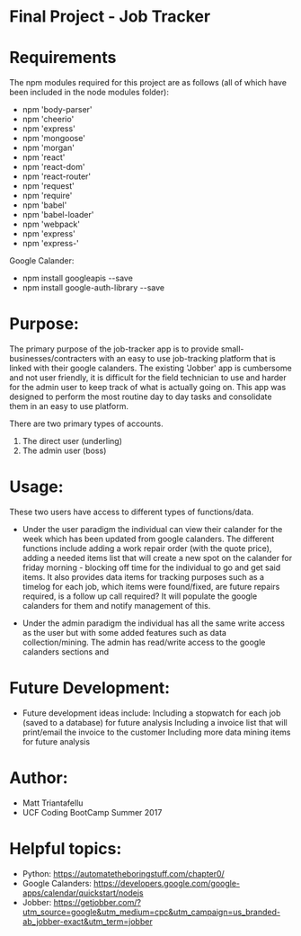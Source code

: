 # Final Project - Job Tracker

# Requirements
The npm modules required for this project are as follows (all of which have been included in the node modules folder):
- npm 'body-parser'
- npm 'cheerio'
- npm 'express'
- npm 'mongoose'
- npm 'morgan'
- npm 'react'
- npm 'react-dom'
- npm 'react-router'
- npm 'request'
- npm 'require'
- npm 'babel'
- npm 'babel-loader'
- npm 'webpack'
- npm 'express'
- npm 'express-'

Google Calander:
- npm install googleapis --save
- npm install google-auth-library --save

# Purpose:
The primary purpose of the job-tracker app is to provide small-businesses/contracters with an easy to use job-tracking platform that is linked with their google calanders.  The existing 'Jobber' app is cumbersome and not user friendly, it is difficult for the field technician to use and harder for the admin user to keep track of what is actually going on.  This app was designed to perform the most routine day to day tasks and consolidate them in an easy to use platform.

There are two primary types of accounts.  
1.  The direct user (underling)
2.  The admin user (boss)

# Usage:
These two users have access to different types of functions/data.

- Under the user paradigm the individual can view their calander for the week which has been updated from google calanders.  The different functions include adding a work repair order (with the quote price), adding a needed items list that will create a new spot on the calander for friday morning - blocking off time for the individual to go and get said items.  It also provides data items for tracking purposes such as a timelog for each job, which items were found/fixed, are future repairs required, is a follow up call required?  It will populate the google calanders for them and notify management of this.

- Under the admin paradigm the individual has all the same write access as the user but with some added features such as data collection/mining.  The admin has read/write access to the google calanders sections and 

# Future Development:
- Future development ideas include:
  Including a stopwatch for each job (saved to a database) for future analysis
  Including a invoice list that will print/email the invoice to the customer
  Including more data mining items for future analysis
  

# Author:
- Matt Triantafellu
- UCF Coding BootCamp Summer 2017

# Helpful topics:
- Python:  https://automatetheboringstuff.com/chapter0/
- Google Calanders:  https://developers.google.com/google-apps/calendar/quickstart/nodejs
- Jobber:  https://getjobber.com/?utm_source=google&utm_medium=cpc&utm_campaign=us_branded-ab_jobber-exact&utm_term=jobber

